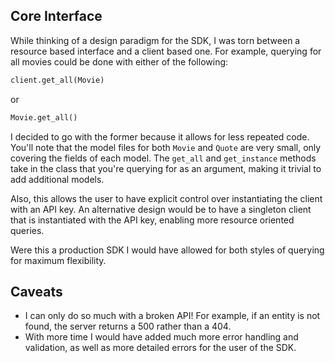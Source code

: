 ## Core Interface
While thinking of a design paradigm for the SDK, I was torn between a resource based interface and a client based one.
For example, querying for all movies could be done with either of the following:
```python
client.get_all(Movie)
```
or
```python
Movie.get_all()
```

I decided to go with the former because it allows for less repeated code. You'll note that the model files for both 
`Movie` and `Quote` are very small, only covering the fields of each model. The `get_all` and `get_instance` methods
take in the class that you're querying for as an argument, making it trivial to add additional models.

Also, this allows the user to have explicit control over instantiating the client with an API key. An alternative design
would be to have a singleton client that is instantiated with the API key, enabling more resource oriented queries.

Were this a production SDK I would have allowed for both styles of querying for maximum flexibility.
## Caveats
- I can only do so much with a broken API! For example, if an entity is not found, 
the server returns a 500 rather than a 404. 
- With more time I would have added
much more error handling and validation, as well as more detailed errors for the user of the SDK.